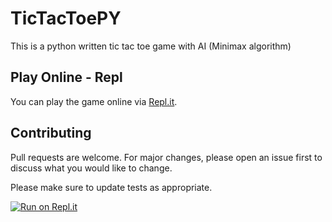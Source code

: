 # TicTacToePY

This is a python written tic tac toe game with AI (Minimax algorithm)

## Play Online - Repl

You can play the game online via [Repl.it](https://repl.it/@orrgorenn/TicTacToePy).

## Contributing
Pull requests are welcome. For major changes, please open an issue first to discuss what you would like to change.

Please make sure to update tests as appropriate.

[![Run on Repl.it](https://repl.it/badge/github/orrgorenn/TicTacToePy)](https://repl.it/github/orrgorenn/TicTacToePy)